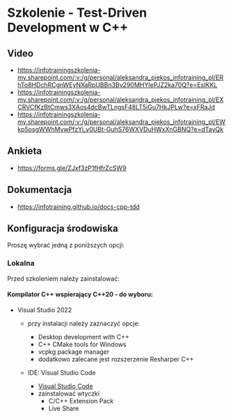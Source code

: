 # Szkolenie - Test-Driven Development w C++ #

## Video

* https://infotrainingszkolenia-my.sharepoint.com/:v:/g/personal/aleksandra_piekos_infotraining_pl/ERhTo8HDchRCgnWEyNXaRpUBBn3Bv290MHYIePJZ2ka70Q?e=EsIKKL
* https://infotrainingszkolenia-my.sharepoint.com/:v:/g/personal/aleksandra_piekos_infotraining_pl/EXCRVCfKzBtCmws3XAos4dcBwTLngsF48LT5iGu7HkJPLw?e=xFRaJd
* https://infotrainingszkolenia-my.sharepoint.com/:v:/g/personal/aleksandra_piekos_infotraining_pl/EWkp5osgWWhMvwPfzYi_y0UBt-GuhS76WXVDuHWxXnGBNQ?e=dTayQk

## Ankieta

* https://forms.gle/ZJxf3zP1fHfrZcSW9

## Dokumentacja

* https://infotraining.github.io/docs-cpp-tdd

## Konfiguracja środowiska

Proszę wybrać jedną z poniższych opcji:

### Lokalna

Przed szkoleniem należy zainstalować:

#### Kompilator C++ wspierający C++20 - do wyboru:
  * Visual Studio 2022
    * przy instalacji należy zaznaczyć opcje:
      * Desktop development with C++
      * C++ CMake tools for Windows
      * vcpkg package manager
      * dodatkowo zalecane jest rozszerzenie Resharper C++

    * IDE: Visual Studio Code
      * [Visual Studio Code](https://code.visualstudio.com/)
      * zainstalować wtyczki
        * C/C++ Extension Pack
        * Live Share
